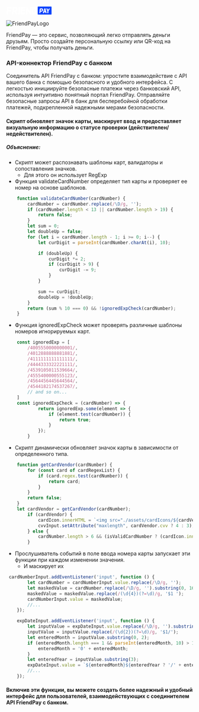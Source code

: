 <svg width="123" height="24" viewBox="0 0 123 24" fill="none" xmlns="http://www.w3.org/2000/svg">
<path d="M2.43635 3.07349L14.5027 2.71445C14.9216 4.05658 14.8489 5.31323 14.2847 6.48438L5.89853 6.75367L5.64208 11.0365L12.5152 10.9083C13.1648 12.1564 13.1178 13.3318 12.3741 14.4346L5.35997 14.7295L4.89835 21.9744C3.26557 22.6754 1.86787 22.6583 0.705259 21.9232L1.83367 3.79158C1.92771 3.45818 2.1286 3.21882 2.43635 3.07349ZM17.1837 3.88134L18.5558 3.00938C22.813 2.60759 25.7879 2.55203 27.4805 2.84268C29.1731 3.12478 30.246 3.90698 30.699 5.18927C31.1607 6.47156 31.182 8.19838 30.7632 10.3697C30.3443 12.5411 28.7628 13.9687 26.0187 14.6526L30.558 20.5126C29.7202 22.1967 28.3183 22.7395 26.3521 22.1411L21.8512 15.6143L20.351 15.7682L19.7483 21.8334C17.9958 22.4489 16.5981 22.3121 15.5552 21.4231L17.1837 3.88134ZM26.7111 7.26658C26.3264 6.43737 24.5099 6.2151 21.2614 6.59979L20.71 11.8956C24.2406 11.6563 26.2196 11.0322 26.647 10.0235C27.0744 9.00622 27.0958 8.08725 26.7111 7.26658ZM31.8157 21.7308L33.5468 2.86833C34.8461 2.56058 36.2481 2.62469 37.7527 3.06067L36.2396 21.9232C34.4957 22.419 33.021 22.3549 31.8157 21.7308ZM39.9336 3.07349L51.9999 2.71445C52.4188 4.05658 52.3462 5.31323 51.7819 6.48438L43.3958 6.75367L43.165 10.0363L50.0509 9.89528C50.692 11.1434 50.6407 12.3231 49.897 13.4344L42.8829 13.7293L42.5366 17.7044L51.1408 17.448C51.8503 18.9611 51.752 20.3801 50.8459 21.7052L38.8565 22.1796C38.4889 22.1112 38.2623 21.8419 38.1769 21.3718L39.3309 3.79158C39.4249 3.45818 39.6258 3.21882 39.9336 3.07349ZM54.1552 3.57359C54.7622 2.73582 55.9846 2.5563 57.8226 3.03502L63.9263 13.3831L64.5418 3.27866C65.8582 2.63751 67.1234 2.64606 68.3373 3.3043L67.2346 21.5898C66.3626 22.3762 65.1744 22.4703 63.6698 21.8719L57.938 11.4084L57.2199 21.8975C55.3819 22.3677 53.9928 22.2651 53.0524 21.5898L54.1552 3.57359ZM69.377 4.52248L69.5822 2.98373L70.8645 2.68881L75.7885 2.82986C80.6783 3.71036 83.1061 6.70665 83.0719 11.8187C82.9607 14.426 82.3367 16.6316 81.1997 18.4353C79.7978 20.8375 76.233 22.0386 70.5054 22.0386L69.0436 21.6282L68.7743 19.8587L69.377 4.52248ZM73.3521 6.68955L72.8392 17.9865C75.0533 18.1319 76.6134 17.7514 77.5196 16.8453C78.4257 15.9391 78.9386 14.5243 79.0583 12.6009C79.1865 10.6689 78.9344 9.21139 78.3018 8.2283C77.6777 7.23666 76.0278 6.72374 73.3521 6.68955Z" fill="white"/>
<rect x="85.0805" y="1.37085" width="37.3575" height="21.2584" rx="1.21554" fill="#0A42FC"/>
<path d="M90.6286 7.12587L91.5084 6.56678C94.238 6.30916 96.1455 6.27353 97.2308 6.4599C98.3161 6.64078 99.004 7.14231 99.2945 7.9645C99.5905 8.78669 99.5987 9.95419 99.3192 11.467C99.0451 12.9744 98.0283 13.9445 96.2689 14.3776L93.605 14.9942L92.643 15.1011L92.273 18.6365C91.1494 19.0311 90.2532 18.9434 89.5845 18.3734L90.6286 7.12587ZM96.7375 9.29644C96.4908 8.76476 95.3261 8.62225 93.2432 8.86891L92.865 12.6181C95.1288 12.4646 96.4004 12.0042 96.6799 11.2368C96.965 10.4694 96.9842 9.82264 96.7375 9.29644ZM103.308 6.41056C104.174 5.86792 104.994 5.83503 105.767 6.3119L109.056 18.1514C108.305 18.6447 107.329 18.7763 106.129 18.5461L105.537 16.3426L102.486 16.7208L101.73 18.9407C100.508 19.1051 99.5976 18.9325 99.0002 18.4227L103.308 6.41056ZM105.076 14.0405L104.361 10.2337L103.07 14.2789L105.076 14.0405ZM108.317 7.2492C108.871 6.575 109.737 6.27627 110.915 6.35301L112.88 10.5955L115.47 6.40234C116.632 6.34205 117.435 6.60515 117.879 7.19164L113.99 12.947L113.752 18.7434C112.754 19.0777 111.875 19.0723 111.113 18.7269L111.335 12.8812L108.317 7.2492Z" fill="white"/>
</svg>

![FriendPayLogo](https://github.com/FriendPay-me/friendpay-front/assets/47758460/688cc9c9-d1af-4abb-a40b-4329ebb71af1)

FriendPay — это сервис, позволяющий легко отправлять деньги друзьям. Просто создайте персональную ссылку или QR-код на FriendPay, чтобы получать деньги.

### API-коннектор FriendPay с банком

Соединитель API FriendPay с банком: упростите взаимодействие с API вашего банка с помощью безопасного и удобного интерфейса. С легкостью инициируйте безопасные платежи через банковский API, используя интуитивно понятный портал FriendPay. Отправляйте безопасные запросы API в банк для бесперебойной обработки платежей, подкрепленной надежными мерами безопасности.

#### Скрипт обновляет значок карты, маскирует ввод и предоставляет визуальную информацию о статусе проверки (действителен/недействителен).

##### Объяснение:

- Скрипт может распознавать шаблоны карт, валидаторы и сопоставления значков.
  - Для этого он использует RegExp
- Функция validateCardNumber определяет тип карты и проверяет ее номер на основе шаблонов.
```javascript
    function validateCardNumber(cardNumber) {
        cardNumber = cardNumber.replace(/\D/g, '');
        if (cardNumber.length < 13 || cardNumber.length > 19) {
            return false;
        }
        let sum = 0;
        let doubleUp = false;
        for (let i = cardNumber.length - 1; i >= 0; i--) {
            let curDigit = parseInt(cardNumber.charAt(i), 10);

            if (doubleUp) {
                curDigit *= 2;
                if (curDigit > 9) {
                    curDigit -= 9;
                }
            }

            sum += curDigit;
            doubleUp = !doubleUp;
        }
        return (sum % 10 === 0) && !ignoredExpCheck(cardNumber);
    }
```
  - Функция ignoredExpCheck может проверять различные шаблоны номеров игнорируемых карт.
```javascript
    const ignoredExp = [
        /4005550000000001/,
        /4012888888881881/,
        /4111111111111111/,
        /4444333322221111/,
        /4539105011539664/,
        /4555400000555123/,
        /4564456445644564/,
        /4544182174537267/,
        // and so on...
    ]
    const ignoredExpCheck = (cardNumber) => {
            return ignoredExp.some(element => {
                if (element.test(cardNumber)) {
                    return true;
                }
            });
        }
```
- Скрипт динамически обновляет значок карты в зависимости от определенного типа.
```javascript
    function getCardVendor(cardNumber) {
        for (const card of cardRegexList) {
            if (card.regex.test(cardNumber)) {
                return card;
            }
        }
        return false;
    }
    let cardVendor = getCardVendor(cardNumber);
        if (cardVendor) {
            cardIcon.innerHTML = `<img src="./assets/cardIcons/${cardVendor.src}.svg" width="24" alt="">`;
            cvvInput.setAttribute("maxlength", cardVendor.cvv ? 4 : 3);
        } else {
            cardNumber.length > 6 && (isValidCardNumber ? (cardIcon.innerHTML = `<span class="material-symbols-outlined">indeterminate_question_box</span>`) : cardIcon.innerHTML = ccError)
        }
```
- Прослушиватель событий в поле ввода номера карты запускает эти функции при каждом изменении значения.
   - И маскирует их
```javascript
 cardNumberInput.addEventListener('input', function () {
        let cardNumber = cardNumberInput.value.replace(/\D/g, '');
        let maskedValue = cardNumber.replace(/\D/g, '').substring(0, 16);
        maskedValue = maskedValue.replace(/(\d{4})(?=\d)/g, '$1 ');
        cardNumberInput.value = maskedValue;
        //...
    });

    expDateInput.addEventListener('input', function () {
        let inputValue = expDateInput.value.replace(/\D/g, '').substring(0, 6);
        inputValue = inputValue.replace(/(\d{2})(?=\d)/g, '$1/');
        let enteredMonth = inputValue.substring(0, 2);
        if (enteredMonth.length === 1 && parseInt(enteredMonth, 10) > 1) {
            enteredMonth = '0' + enteredMonth;
        }
        let enteredYear = inputValue.substring(3);
        expDateInput.value = `${enteredMonth}${enteredYear ? '/' + enteredYear : ''}`;
        //...
    });
```

#### Включив эти функции, вы можете создать более надежный и удобный интерфейс для пользователей, взаимодействующих с соединителем API FriendPay с банком.
